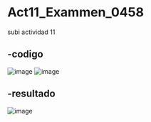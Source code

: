 # Act11_Exammen_0458
subi actividad 11

-codigo
-
![image](https://github.com/user-attachments/assets/57710f99-910d-4821-b0f1-922bf6949f25)
![image](https://github.com/user-attachments/assets/263642b4-1011-432b-909d-5c64d097cf95)

-resultado
-
![image](https://github.com/user-attachments/assets/b728296c-afcf-4351-9fdc-5ccf9f0c0ae2)

